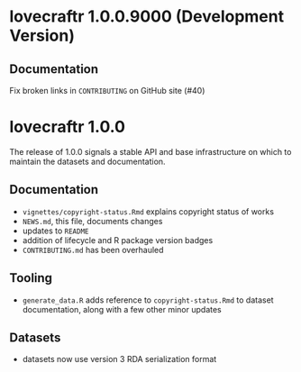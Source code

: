 # lovecraftr 1.0.0.9000 (Development Version)

## Documentation
Fix broken links in `CONTRIBUTING` on GitHub site (#40)

# lovecraftr 1.0.0
The release of 1.0.0 signals a stable API and base infrastructure on which to maintain the datasets and documentation.

## Documentation
* `vignettes/copyright-status.Rmd` explains copyright status of works
* `NEWS.md`, this file, documents changes
* updates to `README`
* addition of lifecycle and R package version badges
* `CONTRIBUTING.md` has been overhauled

## Tooling
* `generate_data.R` adds reference to `copyright-status.Rmd` to dataset documentation, along with a few other minor updates

## Datasets
* datasets now use version 3 RDA serialization format
